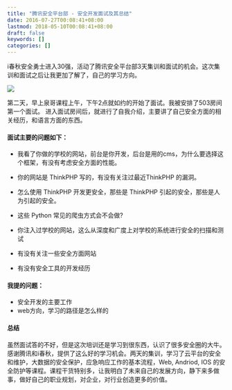 ```yaml
---
title: "腾讯安全平台部 - 安全开发面试及其总结"
date: 2016-07-27T00:08:41+08:00
lastmod: 2018-05-10T00:08:41+08:00
draft: false
keywords: []
categories: []
---
```


i春秋安全勇士进入30强，活动了腾讯安全平台部3天集训和面试的机会。这次集训和面试之后让我更加了解了，自己的学习方向。

<!--more-->

![](https://static.cizel.cn/2018-05-10-15258822666252.jpg)


第二天，早上泉哥课程上午，下午2点就如约的开始了面试。我被安排了503房间第一个面试。
进入面试房间后，就进行了自我介绍，主要讲了自己安全方面的相关经历，和语言方面的东西。

#### 面试主要的问题如下：

- 我看了你做的学校的网站，前台是你开发，后台是用的cms，为什么要选择这个框架，有没有考虑安全方面的性能。

- 你的网站是 ThinkPHP 写的，有没有关注过最近ThinkPHP 的漏洞。


- 怎么使用 ThinkPHP 开发更安全，那些是 ThinkPHP 引起的安全，那些是人为引起的安全。

- 这些 Python 常见的爬虫方式会不会做?

- 你注入过学校的网站，这么从深度和广度上对学校的系统进行安全的扫描和测试

- 有没有关注一些安全方面网站

- 有没有安全工具的开发经历

#### 我提的问题：

- 安全开发的主要工作
- web方向，学习的路径是怎么样的

#### 总结

虽然面试答的不好，但是这次培训还是学习到很东西，认识了很多安全圈的大牛。
感谢腾讯和i春秋，提供了这么好的学习机会。两天的集训，学习了云平台的安全和维护，大数据的安全保护，应急响应工作的基本流程，Web, Andriod, IOS 的安全防护等课程。课程干货特别多，让我明白了未来自己的发展方向，静下来多做事，做好自己的职业规划，对企业，对行业创造更多的价值。


